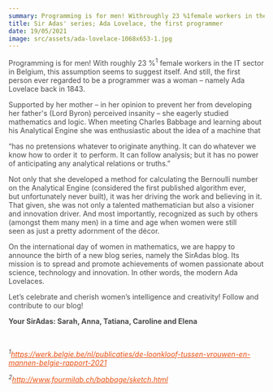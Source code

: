 ```yaml
---
summary: Programming is for men! Withroughly 23 %1female workers in the IT sector in Belgium, this assumption seems to suggest itself. And still, the first person ever regarded to be a programmer was a woman  namelyAda Lovelaceback in 1843.
title: Sir Adas' series; Ada Lovelace, the first programmer
date: 19/05/2021
image: src/assets/ada-lovelace-1068x653-1.jpg
---
```




<p><span style="color:#4b4b4b">Programming is for men! With&nbsp;roughly 23 %<sup>1</sup>&nbsp;female workers in the IT sector in Belgium, this assumption seems to suggest itself. And still, the first person ever regarded to be a programmer was a woman – namely&nbsp;Ada Lovelace&nbsp;back in 1843.&nbsp;</span></p>

<p><span style="color:#4b4b4b">Supported by her mother – in her opinion to prevent her&nbsp;from developing her father's&nbsp;(Lord Byron)&nbsp;perceived insanity&nbsp;– she eagerly studied mathematics and logic. When meeting Charles Babbage and learning about his Analytical Engine she was enthusiastic about the idea of a machine that&nbsp;&nbsp;</span></p>

<p><span style="color:#4b4b4b">“has no pretensions whatever to originate&nbsp;anything. It can do whatever we know how&nbsp;to order it  to perform. It can follow analysis; but it has no power of anticipating any analytical relations or truths.”</span></p>

<p><span style="color:#4b4b4b">Not only that she developed a method for calculating the Bernoulli number on the Analytical Engine (considered the first&nbsp;published algorithm ever, but&nbsp;unfortunately never built), it was her driving the work and believing in it. That given, she was not only a talented mathematician but also a visioner and innovation driver.&nbsp;And&nbsp;most importantly, recognized&nbsp;as such&nbsp;by others (amongst them many&nbsp;men) in a time and age&nbsp;when&nbsp;women were&nbsp;still seen&nbsp;as just a&nbsp;pretty&nbsp;adornment of&nbsp;the décor.&nbsp;&nbsp;</span></p>

<p><span style="color:#4b4b4b">On the international day of women in mathematics, we are happy to announce the birth of a new blog series, namely the SirAdas blog. Its mission is to spread and promote achievements of women passionate about science, technology and innovation. In other words, the modern Ada Lovelaces.</span></p>

<p><span style="color:#4b4b4b">Let’s celebrate and cherish women’s&nbsp;intelligence and creativity!&nbsp;Follow&nbsp;and contribute to&nbsp;our blog!&nbsp;</span></p>

<p><span style="color:#4b4b4b"><strong>Your SirAdas: Sarah, Anna, Tatiana, Caroline and Elena</strong></span></p>

<p><span style="color:#4b4b4b">&nbsp;</span></p>

<p><span style="color:#4b4b4b"><em><sup>1</sup><a href="https://werk.belgie.be/nl/publicaties/de-loonkloof-tussen-vrouwen-en-mannen-belgie-rapport-2021" style="box-sizing:inherit; text-decoration:underline; text-decoration-skip:ink; transition:all 0.3s ease-in-out; color:#e75012">https://werk.belgie.be/nl/publicaties/de-loonkloof-tussen-vrouwen-en-mannen-belgie-rapport-2021 </a></em></span></p>

<p><span style="color:#4b4b4b"><em><sup>2</sup><a href="http://www.fourmilab.ch/babbage/sketch.html" style="box-sizing:inherit; text-decoration:underline; text-decoration-skip:ink; transition:all 0.3s ease-in-out; color:#e75012">http://www.fourmilab.ch/babbage/sketch.html</a></em></span></p>
